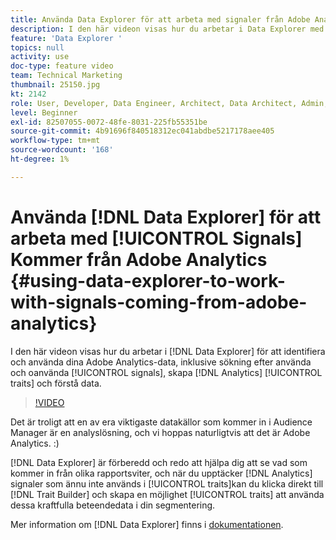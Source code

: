 ```yaml
---
title: Använda Data Explorer för att arbeta med signaler från Adobe Analytics
description: I den här videon visas hur du arbetar i Data Explorer med att upptäcka och använda dina Adobe Analytics-data, inklusive söka efter använda och oanvända signaler, skapa analysegenskaper och förstå data.
feature: 'Data Explorer '
topics: null
activity: use
doc-type: feature video
team: Technical Marketing
thumbnail: 25150.jpg
kt: 2142
role: User, Developer, Data Engineer, Architect, Data Architect, Admin, Leader
level: Beginner
exl-id: 82507055-0072-48fe-8031-225fb55351be
source-git-commit: 4b91696f840518312ec041abdbe5217178aee405
workflow-type: tm+mt
source-wordcount: '168'
ht-degree: 1%

---
```


# Använda [!DNL Data Explorer] för att arbeta med [!UICONTROL Signals] Kommer från Adobe Analytics {#using-data-explorer-to-work-with-signals-coming-from-adobe-analytics}

I den här videon visas hur du arbetar i [!DNL Data Explorer] för att identifiera och använda dina Adobe Analytics-data, inklusive sökning efter använda och oanvända [!UICONTROL signals], skapa [!DNL Analytics] [!UICONTROL traits] och förstå data.

>[!VIDEO](https://video.tv.adobe.com/v/25150/?quality=12)

Det är troligt att en av era viktigaste datakällor som kommer in i Audience Manager är en analyslösning, och vi hoppas naturligtvis att det är Adobe Analytics. :)

[!DNL Data Explorer] är förberedd och redo att hjälpa dig att se vad som kommer in från olika rapportsviter, och när du upptäcker  [!DNL Analytics] signaler som ännu inte används i  [!UICONTROL traits]kan du klicka direkt till  [!DNL Trait Builder] och skapa en möjlighet  [!UICONTROL traits] att använda dessa kraftfulla beteendedata i din segmentering.

Mer information om [!DNL Data Explorer] finns i [dokumentationen](https://experiencecloud.adobe.com/resources/help/en_US/aam/data-explorer.html).
